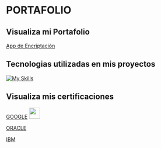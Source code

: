 # PORTAFOLIO

## Visualiza mi Portafolio
<a href="https://joshvargasm3.github.io/PORTAFOLIO/">App de Encriptación</a>

## Tecnologias utilizadas en mis proyectos
[![My Skills](https://skills.thijs.gg/icons?i=js,py,java,r,html,css)](https://skills.thijs.gg)

## Visualiza mis certificaciones

<a href="https://github.com/JoshVargasM3/PORTAFOLIO/tree/main/CERTIFICATES/GOOGLE">GOOGLE</a> <img src="https://external-content.duckduckgo.com/iu/?u=https%3A%2F%2Fwww.pngplay.com%2Fwp-content%2Fuploads%2F13%2FGoogle-Logo-PNG-Photo-Image.png&f=1&nofb=1&ipt=b73716ac51c2f5c624febe7afb91d2d841e254432401bd25c8d757e29bfc6e37&ipo=images" width='30px'>

<a href="https://github.com/JoshVargasM3/PORTAFOLIO/tree/main/CERTIFICATES/ORACLE">ORACLE</a>

<a href="https://github.com/JoshVargasM3/PORTAFOLIO/tree/Main/CERTIFICATES/IBM">IBM</a>
